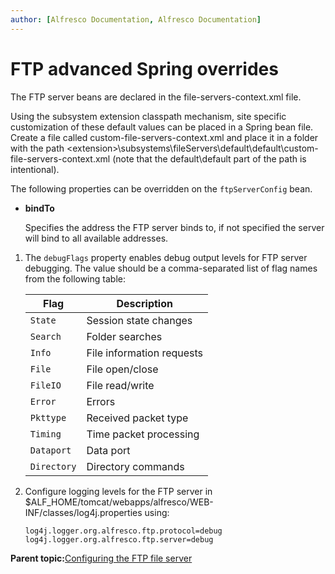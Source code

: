 ```yaml
---
author: [Alfresco Documentation, Alfresco Documentation]
---
```


# FTP advanced Spring overrides

The FTP server beans are declared in the file-servers-context.xml file.

Using the subsystem extension classpath mechanism, site specific customization of these default values can be placed in a Spring bean file. Create a file called custom-file-servers-context.xml and place it in a folder with the path <extension\>\\subsystems\\fileServers\\default\\default\\custom-file-servers-context.xml \(note that the default\\default part of the path is intentional\).

The following properties can be overridden on the `ftpServerConfig` bean.

-   **bindTo**

    Specifies the address the FTP server binds to, if not specified the server will bind to all available addresses.


1.  The `debugFlags` property enables debug output levels for FTP server debugging. The value should be a comma-separated list of flag names from the following table:

    |**Flag**|**Description**|
    |--------|---------------|
    |`State`|Session state changes|
    |`Search`|Folder searches|
    |`Info`|File information requests|
    |`File`|File open/close|
    |`FileIO`|File read/write|
    |`Error`|Errors|
    |`Pkttype`|Received packet type|
    |`Timing`|Time packet processing|
    |`Dataport`|Data port|
    |`Directory`|Directory commands|

2.  Configure logging levels for the FTP server in $ALF\_HOME/tomcat/webapps/alfresco/WEB-INF/classes/log4j.properties using:

    ```
    log4j.logger.org.alfresco.ftp.protocol=debug
    log4j.logger.org.alfresco.ftp.server=debug
    ```


**Parent topic:**[Configuring the FTP file server](../concepts/fileserv-ftp-intro.md)

